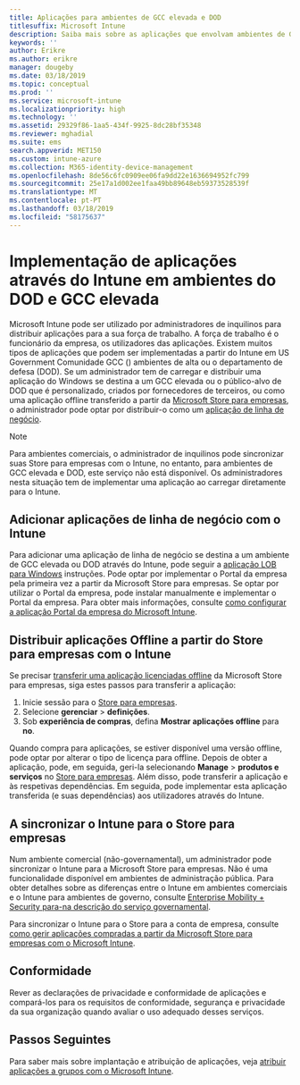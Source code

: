 ```yaml
---
title: Aplicações para ambientes de GCC elevada e DOD
titlesuffix: Microsoft Intune
description: Saiba mais sobre as aplicações que envolvam ambientes de GCC elevada e DOD através do Microsoft Intune.
keywords: ''
author: Erikre
ms.author: erikre
manager: dougeby
ms.date: 03/18/2019
ms.topic: conceptual
ms.prod: ''
ms.service: microsoft-intune
ms.localizationpriority: high
ms.technology: ''
ms.assetid: 29329f86-1aa5-434f-9925-8dc28bf35348
ms.reviewer: mghadial
ms.suite: ems
search.appverid: MET150
ms.custom: intune-azure
ms.collection: M365-identity-device-management
ms.openlocfilehash: 8de56c6fc0909ee06fa9dd22e1636694952fc799
ms.sourcegitcommit: 25e17a1d002ee1faa49bb89648eb59373528539f
ms.translationtype: MT
ms.contentlocale: pt-PT
ms.lasthandoff: 03/18/2019
ms.locfileid: "58175637"
---
```

# <a name="deploying-apps-using-intune-on-the-gcc-high-and-dod-environments"></a>Implementação de aplicações através do Intune em ambientes do DOD e GCC elevada 

Microsoft Intune pode ser utilizado por administradores de inquilinos para distribuir aplicações para a sua força de trabalho. A força de trabalho é o funcionário da empresa, os utilizadores das aplicações. Existem muitos tipos de aplicações que podem ser implementadas a partir do Intune em US Government Comunidade GCC () ambientes de alta ou o departamento de defesa (DOD). Se um administrador tem de carregar e distribuir uma aplicação do Windows se destina a um GCC elevada ou o público-alvo de DOD que é personalizado, criados por fornecedores de terceiros, ou como uma aplicação offline transferido a partir da [Microsoft Store para empresas](https://businessstore.microsoft.com/store), o administrador pode optar por distribuir-o como um [aplicação de linha de negócio](apps-add.md#app-types-in-microsoft-intune).  

> [!NOTE]
> Para ambientes comerciais, o administrador de inquilinos pode sincronizar suas Store para empresas com o Intune, no entanto, para ambientes de GCC elevada e DOD, este serviço não está disponível. Os administradores nesta situação tem de implementar uma aplicação ao carregar diretamente para o Intune.  

## <a name="add-line-of-business-apps-using-intune"></a>Adicionar aplicações de linha de negócio com o Intune 

Para adicionar uma aplicação de linha de negócio se destina a um ambiente de GCC elevada ou DOD através do Intune, pode seguir a [aplicação LOB para Windows](lob-apps-windows.md) instruções. Pode optar por implementar o Portal da empresa pela primeira vez a partir da Microsoft Store para empresas. Se optar por utilizar o Portal da empresa, pode instalar manualmente e implementar o Portal da empresa. Para obter mais informações, consulte [como configurar a aplicação Portal da empresa do Microsoft Intune](company-portal-app.md). 

## <a name="distribute-offline-apps-from-the-store-for-business-using-intune"></a>Distribuir aplicações Offline a partir do Store para empresas com o Intune  

Se precisar [transferir uma aplicação licenciadas offline](https://docs.microsoft.com/microsoft-store/distribute-offline-apps#download-an-offline-licensed-app) da Microsoft Store para empresas, siga estes passos para transferir a aplicação: 

1. Inicie sessão para o [Store para empresas](https://businessstore.microsoft.com/).
2. Selecione **gerenciar** > **definições**.
3. Sob **experiência de compras**, defina **Mostrar aplicações offline** para **no**.

Quando compra para aplicações, se estiver disponível uma versão offline, pode optar por alterar o tipo de licença para offline. Depois de obter a aplicação, pode, em seguida, geri-la selecionando **Manage** > **produtos e serviços** no [Store para empresas](https://businessstore.microsoft.com/). Além disso, pode transferir a aplicação e às respetivas dependências. Em seguida, pode implementar esta aplicação transferida (e suas dependências) aos utilizadores através do Intune.  

## <a name="syncing-intune-to-the-store-for-business"></a>A sincronizar o Intune para o Store para empresas 

Num ambiente comercial (não-governamental), um administrador pode sincronizar o Intune para a Microsoft Store para empresas. Não é uma funcionalidade disponível em ambientes de administração pública. Para obter detalhes sobre as diferenças entre o Intune em ambientes comerciais e o Intune para ambientes de governo, consulte [Enterprise Mobility + Security para-na descrição do serviço governamental](https://docs.microsoft.com/enterprise-mobility-security/solutions/ems-govt-service-description).  

Para sincronizar o Intune para o Store para a conta de empresa, consulte [como gerir aplicações compradas a partir da Microsoft Store para empresas com o Microsoft Intune](windows-store-for-business.md).  

## <a name="compliance"></a>Conformidade 

Rever as declarações de privacidade e conformidade de aplicações e compará-los para os requisitos de conformidade, segurança e privacidade da sua organização quando avaliar o uso adequado desses serviços.   

## <a name="next-steps"></a>Passos Seguintes

Para saber mais sobre implantação e atribuição de aplicações, veja [atribuir aplicações a grupos com o Microsoft Intune](apps-deploy.md).

 